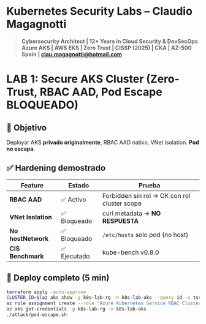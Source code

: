# Kubernetes Security Labs – Claudio Magagnotti

> **Cybersecurity Architect | 12+ Years in Cloud Security & DevSecOps**  
> **Azure AKS | AWS EKS | Zero Trust | CISSP (2025) | CKA | AZ-500**  
> **Spain | [clau.magagnotti@hotmail.com](mailto:clau.magagnotti@hotmail.com)**  

# LAB 1: Secure AKS Cluster (Zero-Trust, RBAC AAD, Pod Escape **BLOQUEADO**)

## 🎯 Objetivo
Deployar AKS **privado originalmente**, RBAC AAD nativo, VNet isolation. **Pod no escapa**.

## ✅ Hardening demostrado
| Feature | Estado | Prueba |
|---------|--------|--------|
| **RBAC AAD** | ✅ Activo | Forbidden sin rol → OK con rol cluster scope |
| **VNet Isolation** | ✅ Bloqueado | curl metadata → **NO RESPUESTA** |
| **No hostNetwork** | ✅ Bloqueado | `/etc/hosts` solo pod (no host) |
| **CIS Benchmark** | ✅ Ejecutado | kube-bench v0.8.0 |

## 🚀 Deploy completo (5 min)
```bash
terraform apply -auto-approve
CLUSTER_ID=$(az aks show -g k8s-lab-rg -n k8s-lab-aks --query id -o tsv)
az role assignment create --role "Azure Kubernetes Service RBAC Cluster Admin" --assignee yourAccount@yourDomain.com --scope $CLUSTER_ID
az aks get-credentials -g k8s-lab-rg -n k8s-lab-aks
./attack/pod-escape.sh
